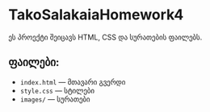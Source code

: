 # TakoSalakaiaHomework4

ეს პროექტი შეიცავს HTML, CSS და სურათების ფაილებს.

## ფაილები:
- `index.html` — მთავარი გვერდი
- `style.css` — სტილები
- `images/` — სურათები